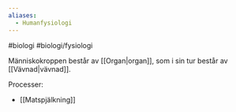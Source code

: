 ```yaml
---
aliases:
  - Humanfysiologi
---
```


#biologi #biologi/fysiologi 

Människokroppen består av [[Organ|organ]], som i sin tur består av [[Vävnad|vävnad]].

Processer:
- [[Matspjälkning]]
